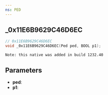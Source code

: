 ```yaml
---
ns: PED
---
```

## _0x11E6B9629C46D6EC

```c
// 0x11E6B9629C46D6EC
void _0x11E6B9629C46D6EC(Ped ped, BOOL p1);
```

```
Note: this native was added in build 1232.40
```

## Parameters
* **ped**:
* **p1**:
